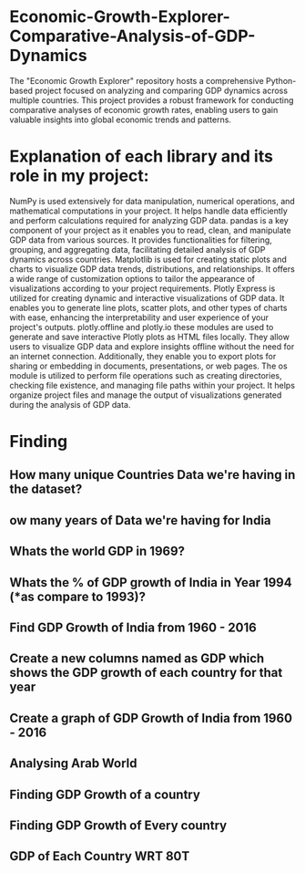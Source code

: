 # Economic-Growth-Explorer-Comparative-Analysis-of-GDP-Dynamics
The "Economic Growth Explorer" repository hosts a comprehensive Python-based project focused on analyzing and comparing GDP dynamics across multiple countries. This project provides a robust framework for conducting comparative analyses of economic growth rates, enabling users to gain valuable insights into global economic trends and patterns.
# Explanation of each library and its role in my project:
NumPy is used extensively for data manipulation, numerical operations, and mathematical computations in your project. It helps handle data efficiently and perform calculations required for analyzing GDP data.
pandas is a key component of your project as it enables you to read, clean, and manipulate GDP data from various sources. It provides functionalities for filtering, grouping, and aggregating data, facilitating detailed analysis of GDP dynamics across countries.
Matplotlib is used for creating static plots and charts to visualize GDP data trends, distributions, and relationships. It offers a wide range of customization options to tailor the appearance of visualizations according to your project requirements.
Plotly Express is utilized for creating dynamic and interactive visualizations of GDP data. It enables you to generate line plots, scatter plots, and other types of charts with ease, enhancing the interpretability and user experience of your project's outputs.
plotly.offline and plotly.io these modules are used to generate and save interactive Plotly plots as HTML files locally. They allow users to visualize GDP data and explore insights offline without the need for an internet connection. Additionally, they enable you to export plots for sharing or embedding in documents, presentations, or web pages.
The os module is utilized to perform file operations such as creating directories, checking file existence, and managing file paths within your project. It helps organize project files and manage the output of visualizations generated during the analysis of GDP data.
# Finding
## How many unique Countries Data we're having in the dataset?
## ow many years of Data we're having for India
## Whats the world GDP in 1969?
## Whats the % of GDP growth of India in Year 1994 (*as compare to 1993)?
## Find GDP Growth of India from 1960 - 2016
## Create a new columns named as GDP which shows the GDP growth of each country for that year
## Create a graph of GDP Growth of India from 1960 - 2016
## Analysing Arab World
## Finding GDP Growth of a country
## Finding GDP Growth of Every country
## GDP of Each Country WRT 80T

